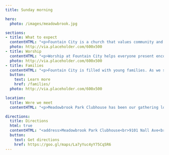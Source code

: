 ```yaml
---
title: Sunday morning

hero:
  photo: /images/meadowbrook.jpg

sections:
- title: What to expect
  contentHTML: "<p>Fountain City is a church that values community and connection which you will notice right away. No matter your age or background, you will find a place here. The service usually lasts about an hour and fifteen minutes. Attire varies - generally casual. You are more than welcome to stick around after service and get to know people, or head out and enjoy the park.</p>"
  photo: http://via.placeholder.com/600x500
- title: Worship
  contentHTML: "<p>Worship at Fountain City helps everyone present encounter and honor God. Through a blend of modern music, contemporary hymns, prayers and Scripture reading, all are invited to participate in the service. Sermons are preached from a passage in the Bible and are followed by communion.</p>"
  photo: http://via.placeholder.com/600x500
- title: Families
  contentHTML: "<p>Fountain City is filled with young families. As we seek to help each child grow in his or her knowledge and love of God, families are invited to worship together for portions of the service.  Nursery is available for children ages 0-3, and a worship class for kids ages 3-6 during the sermon. Kids 7 and up join their parents and receive age-appropriate materials to engage them during the sermon.</p>"
  button:
    text: Learn more
    href: /families/
  photo: http://via.placeholder.com/600x500

location:
  title: Were we meet
  contentHTML: "<p>Meadowbrook Park Clubhouse has been our gathering location since the fall of 2020. The clubhouse provides a beautiful space for our growing church - and opportunity to enjoy the playground or grab lunch in a pavilion after service. The clubhouse sits on the northwest corner of Meadowbrook Park.</p>"

directions:
  title: Directions
  html: true
  contentHTML: "<address>Meadowbrook Park Clubhouse<br>9101 Nall Ave<br>Prairie Village, KS 66207</address>"
  button:
    text: Get directions
    href: https://goo.gl/maps/La7yYuc4yY75Cq5R6
---
```

